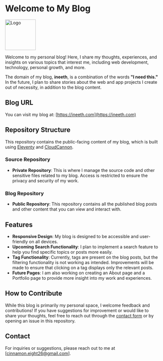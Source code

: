 # Welcome to My Blog

<img src="https://ineeth.com/img/logo512.webp" alt="Logo" width="100" />

Welcome to my personal blog! Here, I share my thoughts, experiences, and insights on various topics that interest me, including web development, technology, personal growth, and more.

The domain of my blog, **ineeth**, is a combination of the words **"I need this."** In the future, I plan to share stories about the web and app projects I create out of necessity, in addition to the blog content.

## Blog URL

You can visit my blog at: [https://ineeth.com](https://ineeth.com)

## Repository Structure

This repository contains the public-facing content of my blog, which is built using [Eleventy](https://www.11ty.dev/) and [CloudCannon](https://cloudcannon.com/).

### Source Repository

- **Private Repository**: This is where I manage the source code and other sensitive files related to my blog. Access is restricted to ensure the privacy and security of my work.

### Blog Repository

- **Public Repository**: This repository contains all the published blog posts and other content that you can view and interact with.

## Features

- **Responsive Design**: My blog is designed to be accessible and user-friendly on all devices.
- **Upcoming Search Functionality**: I plan to implement a search feature to help you find specific topics or posts more easily.
- **Tag Functionality**: Currently, tags are present on the blog posts, but the filtering functionality is not working as intended. Improvements will be made to ensure that clicking on a tag displays only the relevant posts.
- **Future Pages**: I am also working on creating an About page and a Portfolio page to provide more insight into my work and experiences.

## How to Contribute

While this blog is primarily my personal space, I welcome feedback and contributions! If you have suggestions for improvement or would like to share your thoughts, feel free to reach out through the [contact form](#) or by opening an issue in this repository.

## Contact

For inquiries or suggestions, please reach out to me at [cinnamon.eight26@gmail.com].
